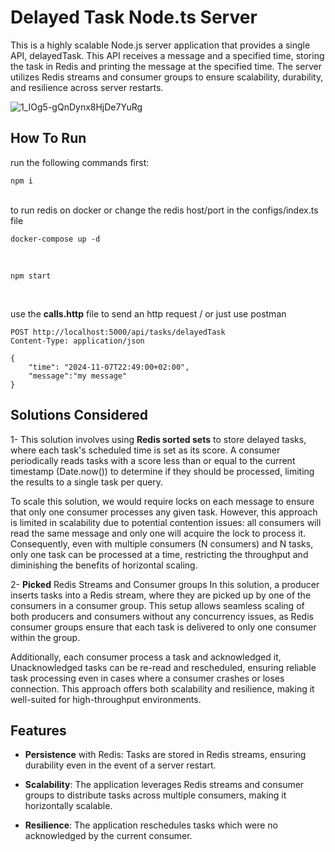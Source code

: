 # Delayed Task Node.ts Server

This is a highly scalable Node.js server application that provides a single API, delayedTask. This API receives a message and a specified time, storing the task in Redis and printing the message at the specified time. The server utilizes Redis streams and consumer groups to ensure scalability, durability, and resilience across server restarts.

![1_IOg5-gQnDynx8HjDe7YuRg](https://github.com/user-attachments/assets/b543bb2f-bf77-4dcb-b83a-6b241a6c0774)

## How To Run

run the following commands first:

    npm i

<br/>
to run redis on docker or change the redis host/port in the configs/index.ts file

    docker-compose up -d

<br/>

    npm start

<br/>

use the **calls.http** file to send an http request / or just use postman

    POST http://localhost:5000/api/tasks/delayedTask
    Content-Type: application/json

    {
        "time": "2024-11-07T22:49:00+02:00",
        "message":"my message"
    }

## Solutions Considered

1- This solution involves using **Redis sorted sets** to store delayed tasks, where each task's scheduled time is set as its score. A consumer periodically reads tasks with a score less than or equal to the current timestamp (Date.now()) to determine if they should be processed, limiting the results to a single task per query.

To scale this solution, we would require locks on each message to ensure that only one consumer processes any given task. However, this approach is limited in scalability due to potential contention issues: all consumers will read the same message and only one will acquire the lock to process it. Consequently, even with multiple consumers (N consumers) and N tasks, only one task can be processed at a time, restricting the throughput and diminishing the benefits of horizontal scaling.

2- **Picked** Redis Streams and Consumer groups
In this solution, a producer inserts tasks into a Redis stream, where they are picked up by one of the consumers in a consumer group. This setup allows seamless scaling of both producers and consumers without any concurrency issues, as Redis consumer groups ensure that each task is delivered to only one consumer within the group.

Additionally, each consumer process a task and acknowledged it, Unacknowledged tasks can be re-read and rescheduled, ensuring reliable task processing even in cases where a consumer crashes or loses connection. This approach offers both scalability and resilience, making it well-suited for high-throughput environments.

## Features

- **Persistence** with Redis: Tasks are stored in Redis streams, ensuring durability even in the event of a server restart.

- **Scalability**: The application leverages Redis streams and consumer groups to distribute tasks across multiple consumers, making it horizontally scalable.
- **Resilience**: The application reschedules tasks which were no acknowledged by the current consumer.
